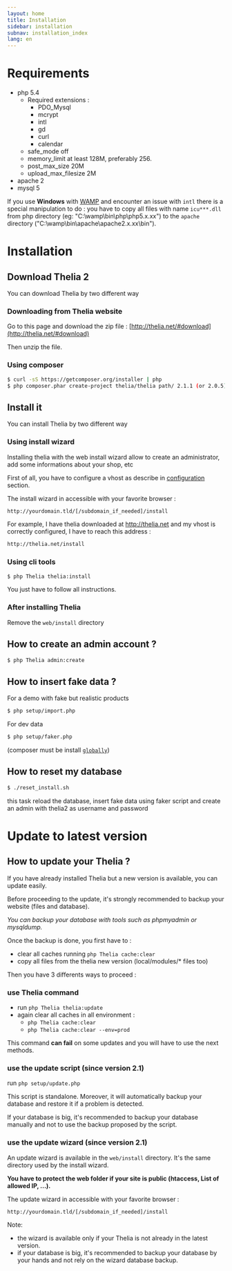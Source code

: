 ```yaml
---
layout: home
title: Installation
sidebar: installation
subnav: installation_index
lang: en
---
```


<div class="page-header">
    <h1>Requirements</h1>
</div>

* php 5.4
    * Required extensions :
        * PDO_Mysql
        * mcrypt
        * intl
        * gd
        * curl
        * calendar
    * safe_mode off
    * memory_limit at least 128M, preferably 256.
    * post\_max\_size 20M
    * upload\_max\_filesize 2M
* apache 2
* mysql 5

If you use **Windows** with [WAMP](http://www.wampserver.com/) and encounter an issue with ```intl``` there is a special manipulation to do : you have to copy all files with name ```icu***.dll```  from php directory (eg: "C:\wamp\bin\php\php5.x.xx") to the ```apache``` directory ("C:\wamp\bin\apache\apache2.x.xx\bin").


<div class="page-header">
    <h1>Installation</h1>
</div>


## Download Thelia 2

You can download Thelia by two different way

### Downloading from Thelia website

Go to this page and download the zip file : [http://thelia.net/#download](http://thelia.net/#download)

Then unzip the file.


### Using composer

```bash
$ curl -sS https://getcomposer.org/installer | php
$ php composer.phar create-project thelia/thelia path/ 2.1.1 (or 2.0.5)
```


## Install it

You can install Thelia by two different way

### Using install wizard

Installing thelia with the web install wizard allow to create an administrator, add some informations about your shop, etc

First of all, you have to configure a vhost as describe in [configuration](/en/documentation/configuration.html) section.

The install wizard in accessible with your favorite browser :

```bash
http://yourdomain.tld/[/subdomain_if_needed]/install
```

For example, I have thelia downloaded at http://thelia.net and my vhost is correctly configured, I have to reach this address :

```bash
http://thelia.net/install
```

### Using cli tools

```bash
$ php Thelia thelia:install
```

You just have to follow all instructions.


### After installing Thelia

Remove the ```web/install``` directory

## How to create an admin account ?

```bash
$ php Thelia admin:create
```

## How to insert fake data ?

For a demo with fake but realistic products

```bash
$ php setup/import.php
```

For dev data

```bash
$ php setup/faker.php
```

(composer must be install [`globally`](http://getcomposer.org/doc/00-intro.md#globally))
## How to reset my database


```bash
$ ./reset_install.sh
```

this task reload the database, insert fake data using faker script and create an admin with thelia2 as username and password

<div class="page-header">
    <h1>Update to latest version</h1>
</div>

## How to update your Thelia ?

If you have already installed Thelia but a new version is available, you can update easily.

<div class="alert alert-warning">
<p>Before proceeding to the update, it's strongly recommended to backup your website (files and database).</p>
<p><em>You can backup your database with tools such as phpmyadmin or mysqldump.</em></p>
</div>

Once the backup is done, you first have to :

- clear all caches running ```php Thelia cache:clear```
- copy all files from the thelia new version (local/modules/* files too)

Then you have 3 differents ways to proceed :

### use Thelia command

- run ```php Thelia thelia:update```
- again clear all caches in all environment :
    - ```php Thelia cache:clear```
    - ```php Thelia cache:clear --env=prod```

This command **can fail** on some updates and you will have to use the next methods.

### use the update script (since version 2.1)

run ```php setup/update.php```

This script is standalone. Moreover, it will automatically backup your database and restore it if a problem is detected.

If your database is big, it's recommended to backup your database manually and not to use the backup proposed by the script.

### use the update wizard (since version 2.1)

An update wizard is available in the ```web/install``` directory. It's the same directory used by the install wizard.

**You have to protect the web folder if your site is public (htaccess,  List of allowed IP, ...).**

The update wizard in accessible with your favorite browser :

```bash
http://yourdomain.tld/[/subdomain_if_needed]/install
```

Note: 

- the wizard is available only if your Thelia is not already in the latest version.
- if your database is big, it's recommended to backup your database by your hands and not rely on the wizard database backup.


